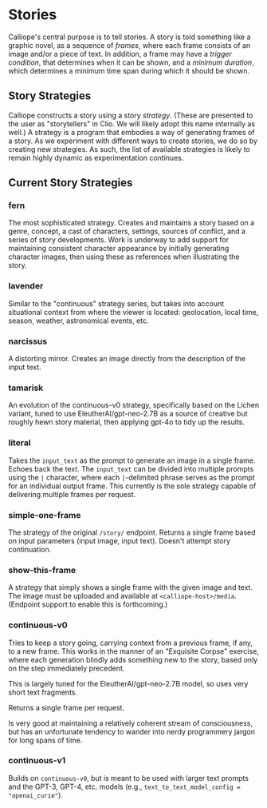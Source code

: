 # Stories

Calliope's central purpose is to tell stories. A story is told something like a graphic
novel, as a sequence of _frames_, where each frame consists of an image and/or a piece
of text. In addition, a frame may have a _trigger condition_, that determines when it
can be shown, and a _minimum duration_, which determines a minimum time span during
which it should be shown.

## Story Strategies

Calliope constructs a story using a story _strategy_. (These are presented to the user as "storytellers" in Clio. We will likely adopt this name internally as well.) A strategy is a program that embodies a way of generating frames of a story. As we experiment with different ways to create stories, we do so by creating new strategies. As such, the list of available
strategies is likely to remain highly dynamic as experimentation continues.

## Current Story Strategies

### fern
The most sophisticated strategy. Creates and maintains a story based on a genre, concept, a cast of characters, settings, sources of conflict, and a series of story developments. Work is
underway to add support for maintaining consistent character appearance by initially generating character images, then using these as references when illustrating the story.

### lavender
Similar to the "continuous" strategy series, but takes into account situational context from where the viewer is located: geolocation, local time, season, weather, astronomical events, etc.

### narcissus
A distorting mirror. Creates an image directly from the description of the input text.

### tamarisk
An evolution of the continuous-v0 strategy, specifically based on the Lichen variant,
tuned to use EleutherAI/gpt-neo-2.7B as a source of creative but roughly hewn story material,
then applying gpt-4o to tidy up the results.

### literal
Takes the `input_text` as the prompt to generate an image in a single frame. Echoes back
the text. The `input_text` can be divided into multiple prompts using the `|` character,
where each `|`-delimited phrase serves as the prompt for an individual output frame.
This currently is the sole strategy capable of delivering multiple frames per request.

### simple-one-frame
The strategy of the original `/story/` endpoint.
Returns a single frame based on input parameters (input image, input text). Doesn't
attempt story continuation.

### show-this-frame
A strategy that simply shows a single frame with the given image and text. The
image must be uploaded and available at `<calliope-host>/media`. (Endpoint support to
enable this is forthcoming.)

### continuous-v0
Tries to keep a story going, carrying context from a previous frame, if any,
to a new frame. This works in the manner of an "Exquisite Corpse" exercise,
where each generation blindly adds something new to the story, based only on
the step immediately precedent.

This is largely tuned for the EleutherAI/gpt-neo-2.7B model, so uses very short
text fragments.

Returns a single frame per request.

Is very good at maintaining a relatively coherent stream of consciousness, but
has an unfortunate tendency to wander into nerdy programmery jargon for long
spans of time.

### continuous-v1
Builds on `continuous-v0`, but is meant to be used with larger text prompts
and the GPT-3, GPT-4, etc. models (e.g., `text_to_text_model_config = "openai_curie"`).
